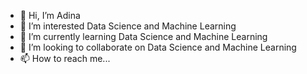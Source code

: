 - 👋 Hi, I’m Adina
- 👀 I’m interested Data Science and Machine Learning
- 🌱 I’m currently learning Data Science and Machine Learning
- 💞️ I’m looking to collaborate on Data Science and Machine Learning
- 📫 How to reach me...

<!---
adinaliliana/adinaliliana is a ✨ special ✨ repository because its `README.md` (this file) appears on your GitHub profile.
You can click the Preview link to take a look at your changes.
--->
